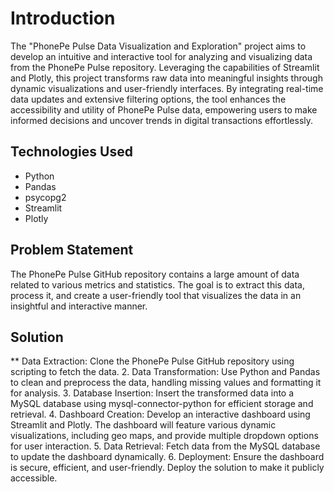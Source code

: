 # Introduction
The "PhonePe Pulse Data Visualization and Exploration" project aims to develop an intuitive and interactive tool for analyzing and visualizing data from the PhonePe Pulse repository. Leveraging the capabilities of Streamlit and Plotly, this project transforms raw data into meaningful insights through dynamic visualizations and user-friendly interfaces. By integrating real-time data updates and extensive filtering options, the tool enhances the accessibility and utility of PhonePe Pulse data, empowering users to make informed decisions and uncover trends in digital transactions effortlessly.

## Technologies Used
- Python
- Pandas
- psycopg2
- Streamlit
- Plotly

## Problem Statement
The PhonePe Pulse GitHub repository contains a large amount of data related to various metrics and statistics. The goal is to extract this data, process it, and create a user-friendly tool that visualizes the data in an insightful and interactive manner.

## Solution
** Data Extraction: Clone the PhonePe Pulse GitHub repository using scripting to fetch the data.
2. Data Transformation: Use Python and Pandas to clean and preprocess the data, handling missing values and formatting it for analysis.
3. Database Insertion: Insert the transformed data into a MySQL database using mysql-connector-python for efficient storage and retrieval.
4. Dashboard Creation: Develop an interactive dashboard using Streamlit and Plotly. The dashboard will feature various dynamic visualizations, including geo maps, and provide multiple dropdown options for user interaction.
5. Data Retrieval: Fetch data from the MySQL database to update the dashboard dynamically.
6. Deployment: Ensure the dashboard is secure, efficient, and user-friendly. Deploy the solution to make it publicly accessible.
